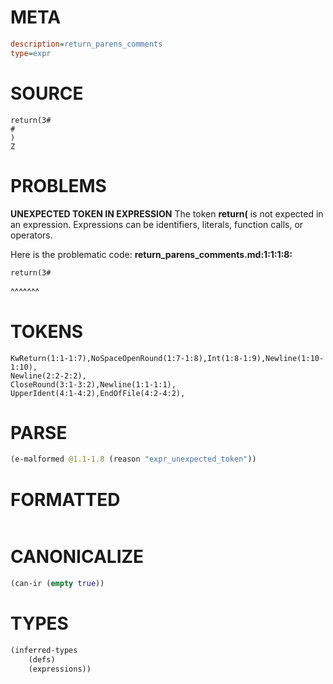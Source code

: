 # META
~~~ini
description=return_parens_comments
type=expr
~~~
# SOURCE
~~~roc
return(3#
#
)
Z
~~~
# PROBLEMS
**UNEXPECTED TOKEN IN EXPRESSION**
The token **return(** is not expected in an expression.
Expressions can be identifiers, literals, function calls, or operators.

Here is the problematic code:
**return_parens_comments.md:1:1:1:8:**
```roc
return(3#
```
^^^^^^^


# TOKENS
~~~zig
KwReturn(1:1-1:7),NoSpaceOpenRound(1:7-1:8),Int(1:8-1:9),Newline(1:10-1:10),
Newline(2:2-2:2),
CloseRound(3:1-3:2),Newline(1:1-1:1),
UpperIdent(4:1-4:2),EndOfFile(4:2-4:2),
~~~
# PARSE
~~~clojure
(e-malformed @1.1-1.8 (reason "expr_unexpected_token"))
~~~
# FORMATTED
~~~roc

~~~
# CANONICALIZE
~~~clojure
(can-ir (empty true))
~~~
# TYPES
~~~clojure
(inferred-types
	(defs)
	(expressions))
~~~
